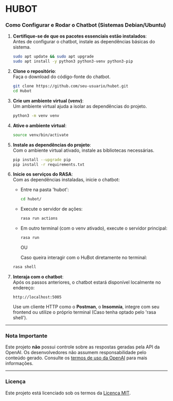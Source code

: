 # **HUBOT**

### **Como Configurar e Rodar o Chatbot (Sistemas Debian/Ubuntu)**

1. **Certifique-se de que os pacotes essenciais estão instalados**:  
   Antes de configurar o chatbot, instale as dependências básicas do sistema.  
   ```bash
   sudo apt update && sudo apt upgrade
   sudo apt install -y python3 python3-venv python3-pip
   ```

2. **Clone o repositório**:  
   Faça o download do código-fonte do chatbot.  
   ```bash
   git clone https://github.com/seu-usuario/hubot.git
   cd Hubot
   ```

3. **Crie um ambiente virtual (venv)**:  
   Um ambiente virtual ajuda a isolar as dependências do projeto.  
   ```bash
   python3 -m venv venv
   ```

4. **Ative o ambiente virtual**:  
   ```bash
   source venv/bin/activate
   ```

5. **Instale as dependências do projeto**:  
   Com o ambiente virtual ativado, instale as bibliotecas necessárias.  
   ```bash
   pip install --upgrade pip
   pip install -r requirements.txt
   ```

6. **Inicie os serviços do RASA**:  
   Com as dependências instaladas, inicie o chatbot:  
   - Entre na pasta 'hubot':  
     ```bash
     cd hubot/
     ```  
   - Execute o servidor de ações:  
     ```bash
     rasa run actions
     ```  
   - Em outro terminal (com o venv ativado), execute o servidor principal:  
     ```bash
     rasa run
     ```  

     OU
     
     Caso queira interagir com o HuBot diretamente no terminal:
    ```bash
    rasa shell
    ```

7. **Interaja com o chatbot**:  
   Após os passos anteriores, o chatbot estará disponível localmente no endereço:  
   ```
   http://localhost:5005
   ```  
   Use um cliente HTTP como o **Postman**, o **Insomnia**, integre com seu frontend ou utilize o próprio terminal (Caso tenha optado pelo 'rasa shell').
---

### **Nota Importante**  
Este projeto **não** possui controle sobre as respostas geradas pela API da OpenAI. Os desenvolvedores não assumem responsabilidade pelo conteúdo gerado. Consulte os [termos de uso da OpenAI](https://openai.com/terms/) para mais informações.  

---

### Licença

Este projeto está licenciado sob os termos da [Licença MIT](./LICENSE).